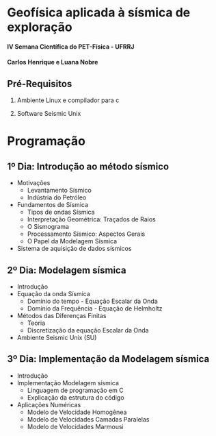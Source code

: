 Geofísica aplicada à sísmica de exploração
======

#### **IV Semana Científica do PET-Física - UFRRJ**

#### **Carlos Henrique e Luana Nobre**

Pré-Requisitos
------

1.  Ambiente Linux e compilador para c

2. Software Seismic Unix

# Programação

 **1º Dia: Introdução ao método sísmico**
 ------
 
   - Motivações
     - Levantamento Sísmico
     - Indústria do Petróleo
   - Fundamentos de Sísmica
     - Tipos de ondas Sísmica
     - Interpretação Geométrica: Traçados de Raios
     - O Sismograma
     - Processamento Sísmico: Aspectos Gerais
     - O Papel da Modelagem Sísmica
   - Sistema de aquisição de dados sísmicos
     
 **2º Dia: Modelagem sísmica**
 ------
 
   - Introdução
   - Equação da onda Sísmica
     - Domínio do tempo - Equação Escalar da Onda
     - Domínio da Frequência - Equação de Helmholtz
   - Métodos das Diferenças Finitas   
     - Teoria
     - Discretização da equação Escalar da Onda
   - Ambiente Seismic Unix (SU)

 **3º Dia: Implementação da Modelagem sísmica**
 ------
   - Introdução
   - Implementação Modelagem sísmica
     - Linguagem de programação em C
     - Explicação da estrutura do código
   - Aplicações Numéricas  
     - Modelo de Velocidade Homogênea
     - Modelo de Velocidades Camadas Paralelas
     - Modelo de Velocidades Marmousi
